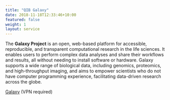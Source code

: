 ```yaml
---
title: "QIB Galaxy"
date: 2018-11-18T12:33:46+10:00
featured: false
weight: 1
layout: service
---
```


 

The **Galaxy Project** is an open, web-based platform for accessible, reproducible, and transparent computational research in the life sciences. 
It enables users to perform complex data analyses and share their workflows and results, all without needing to install software or hardware. Galaxy supports a wide range of biological data, including genomics, proteomics, and high-throughput imaging, and aims to empower scientists who do not have computer programming experience, facilitating data-driven research across the globe. 

<div class="call-box-bottom">
  <a href="https://galaxy.quadram.ac.uk" class="button">Galaxy</a> (VPN required)
</div>
